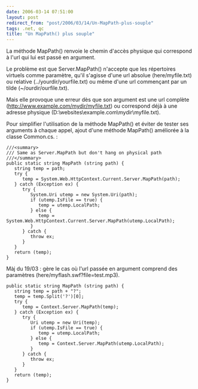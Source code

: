 ```yaml
---
date: 2006-03-14 07:51:00
layout: post
redirect_from: "post/2006/03/14/Un-MapPath-plus-souple"
tags: .net, qc
title: "Un MapPath() plus souple"
---
```


La méthode MapPath() renvoie le chemin d'accès physique qui correspond à
l'url qui lui est passé en argument.

Le problème est que Server.MapPath() n'accepte que les répertoires virtuels
comme paramètre, qu'il s'agisse d'une url absolue (here/myfile.txt) ou relative
(../yourdir/yourfile.txt) ou même d'une url commençant par un tilde
(~/ourdir/ourfile.txt).

Mais elle provoque une erreur dès que son argument est une url complète
(http://www.example.com/mydir/myfile.txt) ou correspond déjà à une adresse
physique (D:\websites\example.com\mydir\myfile.txt).

Pour simplifier l'utilisation de la méthode MapPath() et éviter de tester
ses arguments à chaque appel, ajout d'une méthode MapPath() améliorée à la
classe Common.cs. :

```
///<summary>
/// Same as Server.MapPath but don't hang on physical path
///</summary>
public static string MapPath (string path) {
   string temp = path;
   try {
      temp = System.Web.HttpContext.Current.Server.MapPath(path);
   } catch (Exception ex) {
      try {
         System.Uri utemp = new System.Uri(path);
         if (utemp.IsFile == true) {
            temp = utemp.LocalPath;
         } else {
            temp = System.Web.HttpContext.Current.Server.MapPath(utemp.LocalPath);
         }
      } catch {
         throw ex;
      }
   }
   return (temp);
}
```

Màj du 19/03 : gère le cas où l'url passée en argument comprend des
paramètres (here/myflash.swf?file=test.mp3).

```
public static string MapPath (string path) {
   string temp = path + "?";
   temp = temp.Split('?')[0];
   try {
      temp = Context.Server.MapPath(temp);
   } catch (Exception ex) {
      try {
         Uri utemp = new Uri(temp);
         if (utemp.IsFile == true) {
            temp = utemp.LocalPath;
         } else {
            temp = Context.Server.MapPath(utemp.LocalPath);
         }
      } catch {
         throw ex;
      }
   }
   return (temp);
}
```
